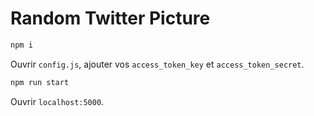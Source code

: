 # Random Twitter Picture

```bash
npm i
```

Ouvrir `config.js`, ajouter vos `access_token_key` et `access_token_secret`.<br>

```bash
npm run start
```
Ouvrir `localhost:5000`.

